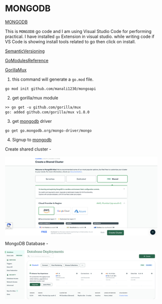 # MONGODB

[MONGODB](https://go.mongodb.org)

This is `MONGODB` go code and I am using Visual Studio Code for performing practical. I have installed `go` Extension in visual studio.
while writing code if VS Code is showing install tools related to go then click on install.

[SemanticVersioning](https://www.geeksforgeeks.org/introduction-semantic-versioning/)

[GoModulesReference](https://go.dev/ref/mod)

[GorillaMux](https://pkg.go.dev/github.com/gorilla/mux)

1. this command will generate a `go.mod` file.

```
go mod init github.com/manali1230/mongoapi
```

2. get gorilla/mux module

```
>> go get -u github.com/gorilla/mux
go: added github.com/gorilla/mux v1.8.0
```

3. get [mongodb](https://github.com/mongodb/mongo-go-driver) driver

```
go get go.mongodb.org/mongo-driver/mongo
```

4. Signup to [mongodb](https://www.mongodb.com)

Create shared cluster - 

<img src="./images/shared-cluster.png" width="600">

MongoDB Database - 

<img src="./images/database.png" width="600">

